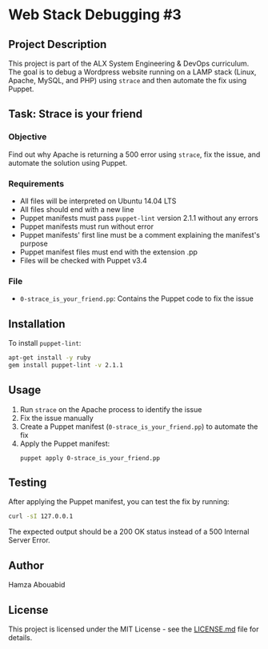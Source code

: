 # Web Stack Debugging #3

## Project Description

This project is part of the ALX System Engineering & DevOps curriculum. The goal is to debug a Wordpress website running on a LAMP stack (Linux, Apache, MySQL, and PHP) using `strace` and then automate the fix using Puppet.

## Task: Strace is your friend

### Objective
Find out why Apache is returning a 500 error using `strace`, fix the issue, and automate the solution using Puppet.

### Requirements
- All files will be interpreted on Ubuntu 14.04 LTS
- All files should end with a new line
- Puppet manifests must pass `puppet-lint` version 2.1.1 without any errors
- Puppet manifests must run without error
- Puppet manifests' first line must be a comment explaining the manifest's purpose
- Puppet manifest files must end with the extension .pp
- Files will be checked with Puppet v3.4

### File
- `0-strace_is_your_friend.pp`: Contains the Puppet code to fix the issue

## Installation

To install `puppet-lint`:

```bash
apt-get install -y ruby
gem install puppet-lint -v 2.1.1
```

## Usage

1. Run `strace` on the Apache process to identify the issue
2. Fix the issue manually
3. Create a Puppet manifest (`0-strace_is_your_friend.pp`) to automate the fix
4. Apply the Puppet manifest:
   ```
   puppet apply 0-strace_is_your_friend.pp
   ```

## Testing

After applying the Puppet manifest, you can test the fix by running:

```bash
curl -sI 127.0.0.1
```

The expected output should be a 200 OK status instead of a 500 Internal Server Error.

## Author

Hamza Abouabid

## License

This project is licensed under the MIT License - see the [LICENSE.md](LICENSE.md) file for details.